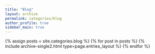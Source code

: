 ```yaml
---
title: "Blog"
layout: archive
permalink: categories/blog
author_profile: true
sidebar_main: true
---
```



{% assign posts = site.categories.blog %}
{% for post in posts %} {% include archive-single2.html type=page.entries_layout %} {% endfor %}

